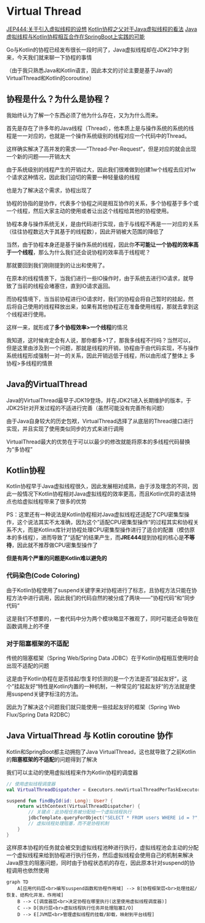 # Virtual Thread

[JEP444:关于引入虚拟线程的设想](https://openjdk.org/jeps/444)
[Kotlin协程之父对于Java虚拟线程的看法](https://www.jvm-weekly.com/p/what-does-roman-elizarov-coroutines?sd=pf)
[Java虚拟线程与Kotlin协程相互合作在SpringBoot上实践的可能](https://www.youtube.com/watch?v=szl3eWA0VRw)

Go与Kotlin的协程已经发布很长一段时间了，Java虚拟线程却在JDK21中才到来，今天我们就来聊一下协程的事情

（由于我只熟悉Java和Kotlin语言，因此本文的讨论主要是基于Java的VirtualThread和Kotlin的coroutine）

## 协程是什么？为什么是协程？

我始终认为了解一个东西必须了他为什么存在，又为为什么而来。

首先是存在了许多年的Java线程（Thread），他本质上是与操作系统的系统的线程是一一对应的，也就是一个操作系统级别的线程对应一个代码中的Thread。

这样确实解决了高并发的需求——”Thread-Per-Request“，但是对应的就会出现一个新的问题——开销太大

由于系统级别的线程产生的开销过大，因此我们很难做到创建1w个线程去应对1w个请求这种情况，因此我们迫切的需要一种轻量级的线程

也是为了解决这个需求，协程出现了

协程的协指的是协作，代表多个协程之间是相互协作的关系，多个协程基于多个或一个线程，然后大家主动的使用或者让出这个线程给其他的协程使用。

协程本身与操作系统无关，是由代码进行实现，由于与线程不再是一一对应的关系（往往协程数远大于其基于的线程数），因此开销被大范围的降低了

当然，由于协程本身还是基于操作系统的线程，因此你**不可能让一个协程的效率高于一个线程**，那么为什么我们还会说协程的效率高于线程呢？

那就要回到我们刚刚提到的让出和使用了。

在原本的线程情景下，当我们进行一些IO操作时，由于系统去进行IO请求，就导致了当前的线程会堵塞住，直到IO请求返回。

而协程情境下，当当前协程进行IO请求时，我们的协程会将自己暂时的挂起，然后将自己使用的线程释放出来，如果有其他协程正在准备使用线程，那就去拿到这个线程进行使用。

这样一来，就形成了**多个协程效率>一个线程**的情况

我知道，这时候肯定会有人说，那你都多>1了，那我多线程不行吗？当然可以，但是这里由涉及到一个问题，那就是线程的开销，协程由于由代码实现，不与操作系统线程形成强制一对一的关系，因此开销远低于线程，所以由形成了整体上 多协程>多线程的情景

## Java的VirtualThread

Java的VirtualThread最早于JDK19登场，并在JDK21进入长期维护的版本，于JDK25针对开发过程的不适进行完善（虽然可能没有完善所有问题）

由于Java自身较大的历史包袱，VirtualThread选择了从底层的Thread接口进行实现，并且实现了使用类似同步的方式来进行调用

VirtualThread最大的优势在于可以以最少的修改就能将原本的多线程代码替换为“多协程”

## Kotlin协程

Kotlin协程早于Java虚拟线程很久，因此发展相对成熟，由于涉及理念的不同，因此一般情况下Kotlin协程相对Java虚拟线程的效率更高，而且Kotlin优异的语法特点也给虚拟线程带来了很多的优势

PS：这里还有一种说法是Kotlin协程相对Java虚拟线程还适配了CPU密集型操作，这个说法其实不太准确，因为这个”适配CPU密集型操作“的过程其实和协程关系不大，而是Kotlinx库针对协程处理CPU密集型操作进行了适合的配置（模仿原本的多线程），进而导致了“适配”的结果产生，而**JRE444**提到协程的核心是**不等待**，因此就不推荐做CPU密集型操作了

**但是有两个严重的问题是Kotlin难以避免的**

### 代码染色(Code Coloring)

由于Kotlin协程使用了suspend关键字来对协程进行了标志，且协程方法只能在协程方法中进行调用，因此我们的代码自然的被分成了两块——”协程代码“和”同步代码“

这是我们不想要的，一套代码中分为两个模块略显不雅观了，同时可能还会导致在函数调用上的不便

### 对于阻塞框架的不适配

传统的阻塞框架（Spring Web/Spring Data JDBC）在于Kotlin协程相互使用时会出现不适配的问题

这是由于Kotlin协程在是否挂起/恢复时侦测的是一个方法是否”挂起友好“，这个”挂起友好“特性是Kotlin内置的一种机制，一种常见的”挂起友好“的方法就是使用suspend关键字标注的方法。

因此为了解决这个问题我们就只能使用一些挂起友好的框架（Spring Web Flux/Spring Data R2DBC）

## Java VirtualThread 与 Kotlin coroutine 协作

Kotlin和SpringBoot都主动拥抱了Java VirtualThread，这也就导致了之前Kotlin的**阻塞框架的不适配**的问题得到了解决

我们可以主动的使用虚拟线程来作为Kotlin协程的调度器

```kotlin
// 使用虚拟线程调度器
val VirtualThreadDispatcher = Executors.newVirtualThreadPerTaskExecutor().asCoroutineDispatcher()

suspend fun findById(id: Long): User? {
    return withContext(VirtualThreadDispatcher) {
        // 关键点：此协程任务被分配给一个虚拟线程执行
        jdbcTemplate.queryForObject("SELECT * FROM users WHERE id = ?", id)
        // 虚拟线程处理阻塞，而不是协程机制
    }
}
```

这样原本协程的任务就会被交到虚拟线程池种进行执行，虚拟线程池会主动的分配一个虚拟线程来给到协程进行执行任务，然后虚拟线程会使用自己的机制来解决Java原生的阻塞问题，同时由于协程状态机的存在，因此原本针对suspend的协程调用也依然使用

```mermaid
graph TD
    A[应用代码层<br>编写suspend函数和协程作用域] --> B[协程框架层<br>处理挂起/恢复、结构化并发、作用域]
    B --> C[调度器层<br>决定协程在哪里执行(这里使用虚拟线程调度器)]
    C --> D[执行层<br>虚拟线程执行任务并处理阻塞I/O]
    D --> E[JVM层<br>管理虚拟线程的挂载/卸载，映射到平台线程]
```

